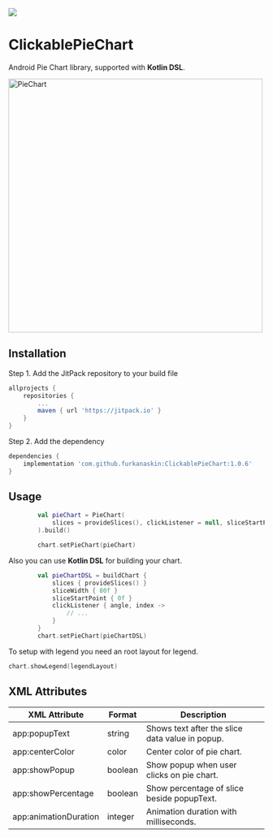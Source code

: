 [![](https://jitpack.io/v/furkanaskin/ClickablePieChart.svg)](https://jitpack.io/#furkanaskin/ClickablePieChart)

# ClickablePieChart
Android Pie Chart library, supported with **Kotlin DSL**.

<img height="500" src="https://user-images.githubusercontent.com/22769589/93264550-f467c400-f7af-11ea-8d76-78fb0163fd04.jpg" alt="PieChart"/>

## Installation
Step 1. Add the JitPack repository to your build file
```gradle
allprojects {
	repositories {
		...
		maven { url 'https://jitpack.io' }
	}
}
```
Step 2. Add the dependency
```gradle
dependencies {
	implementation 'com.github.furkanaskin:ClickablePieChart:1.0.6'
}
```

## Usage

```kotlin
        val pieChart = PieChart(
            slices = provideSlices(), clickListener = null, sliceStartPoint = 0f, sliceWidth = 80f
        ).build()

        chart.setPieChart(pieChart)
```
Also you can use **Kotlin DSL** for building your chart.
```kotlin
        val pieChartDSL = buildChart {
            slices { provideSlices() }
            sliceWidth { 80f }
            sliceStartPoint { 0f }
            clickListener { angle, index ->
                // ...
            }
        }
        chart.setPieChart(pieChartDSL)
```
To setup with legend you need an root layout for legend.
```kotlin
chart.showLegend(legendLayout)
```
## XML Attributes
<table>
<thead>
  <tr>
    <th>XML Attribute</th>
    <th>Format</th>
    <th>Description</th>
  </tr>
</thead>
<tbody>
  <tr>
    <td>app:popupText</td>
    <td>string</td>
    <td>Shows text after the slice data value in popup.</td>
  </tr>
  <tr>
    <td>app:centerColor</td>
    <td>color</td>
    <td>Center color of pie chart.</td>
  </tr>
  <tr>
    <td>app:showPopup</td>
    <td>boolean</td>
    <td>Show popup when user clicks on pie chart.</td>
  </tr>
  <tr>
    <td>app:showPercentage</td>
    <td>boolean</td>
    <td>Show percentage of slice beside popupText.</td>
  </tr>
  <tr>
    <td>app:animationDuration</td>
    <td>integer</td>
    <td>Animation duration with milliseconds.</td>
  </tr>
</tbody>
</table>

